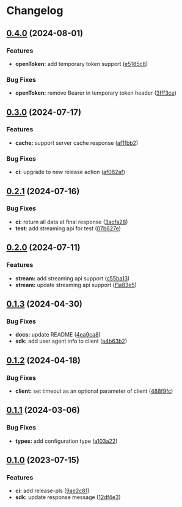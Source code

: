# Changelog

## [0.4.0](https://github.com/PromptPal/go-sdk/compare/v0.3.0...v0.4.0) (2024-08-01)


### Features

* **openToken:** add temporary token support ([e5185c8](https://github.com/PromptPal/go-sdk/commit/e5185c84bfc3a2b34faacb10df7cce7e7d390da7))


### Bug Fixes

* **openToken:** remove Bearer in temporary token header ([3fff3ce](https://github.com/PromptPal/go-sdk/commit/3fff3cebce96c302c869f5ce44dd4f3b814d3d26))

## [0.3.0](https://github.com/PromptPal/go-sdk/compare/v0.2.1...v0.3.0) (2024-07-17)


### Features

* **cache:** support server cache response ([af1fbb2](https://github.com/PromptPal/go-sdk/commit/af1fbb2ece18f68b0af5de5cfe0a5c1fe397adcf))


### Bug Fixes

* **ci:** upgrade to new release action ([af082af](https://github.com/PromptPal/go-sdk/commit/af082af5d9116207879513da710d63d246cf4380))

## [0.2.1](https://github.com/PromptPal/go-sdk/compare/v0.2.0...v0.2.1) (2024-07-16)


### Bug Fixes

* **ci:** return all data at final response ([3acfa28](https://github.com/PromptPal/go-sdk/commit/3acfa28726b30e969b8d6cf72334ad9a3887fd57))
* **test:** add streaming api for test ([07b627e](https://github.com/PromptPal/go-sdk/commit/07b627e17f339875470f755f9e508aae4cfed268))

## [0.2.0](https://github.com/PromptPal/go-sdk/compare/v0.1.3...v0.2.0) (2024-07-11)


### Features

* **stream:** add streaming api support ([c55ba13](https://github.com/PromptPal/go-sdk/commit/c55ba13ee14675f185f371a26f62fbefbd756886))
* **stream:** update streaming api support ([f1a83e5](https://github.com/PromptPal/go-sdk/commit/f1a83e532478e655711ba77500fe4bdb1c5e5627))

## [0.1.3](https://github.com/PromptPal/go-sdk/compare/v0.1.2...v0.1.3) (2024-04-30)


### Bug Fixes

* **docs:** update README ([4ea9ca8](https://github.com/PromptPal/go-sdk/commit/4ea9ca8c3ab3f4a3d3745b1b38798e56460f9677))
* **sdk:** add user agent info to client ([a4b63b2](https://github.com/PromptPal/go-sdk/commit/a4b63b2f904aa4260332eb63a0f61ccb254f6132))

## [0.1.2](https://github.com/PromptPal/go-sdk/compare/v0.1.1...v0.1.2) (2024-04-18)


### Bug Fixes

* **client:** set timeout as an optional parameter of client ([488f9fc](https://github.com/PromptPal/go-sdk/commit/488f9fc2a3456760383c152c9313763c21bca6bf))

## [0.1.1](https://github.com/PromptPal/go-sdk/compare/v0.1.0...v0.1.1) (2024-03-06)


### Bug Fixes

* **types:** add configuration type ([a103a22](https://github.com/PromptPal/go-sdk/commit/a103a22c47faa556fb66946588d1f55de0991132))

## [0.1.0](https://github.com/PromptPal/go-sdk/compare/v0.0.1...v0.1.0) (2023-07-15)


### Features

* **ci:** add release-pls ([9ae2c81](https://github.com/PromptPal/go-sdk/commit/9ae2c816a7b1f1f4401cef852b6aa6be717229e1))
* **sdk:** update response message ([12df4e3](https://github.com/PromptPal/go-sdk/commit/12df4e3ef614950bf1fa1e7d34ea7d6d303fadc1))
